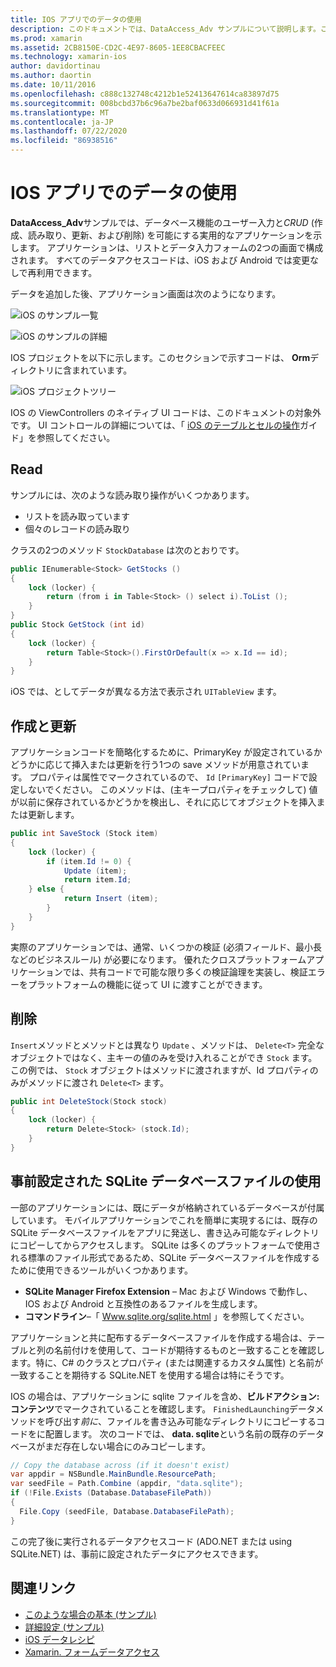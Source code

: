 ```yaml
---
title: IOS アプリでのデータの使用
description: このドキュメントでは、DataAccess_Adv サンプルについて説明します。このサンプルでは、Xamarin iOS アプリでユーザー入力を収集し、作成、読み取り、更新、削除 (CRUD) データベース操作を実行する方法を示します。
ms.prod: xamarin
ms.assetid: 2CB8150E-CD2C-4E97-8605-1EE8CBACFEEC
ms.technology: xamarin-ios
author: davidortinau
ms.author: daortin
ms.date: 10/11/2016
ms.openlocfilehash: c888c132748c4212b1e52413647614ca83897d75
ms.sourcegitcommit: 008bcbd37b6c96a7be2baf0633d066931d41f61a
ms.translationtype: MT
ms.contentlocale: ja-JP
ms.lasthandoff: 07/22/2020
ms.locfileid: "86938516"
---
```

# <a name="using-data-in-an-ios-app"></a>IOS アプリでのデータの使用

**DataAccess_Adv**サンプルでは、データベース機能のユーザー入力と*CRUD* (作成、読み取り、更新、および削除) を可能にする実用的なアプリケーションを示します。 アプリケーションは、リストとデータ入力フォームの2つの画面で構成されます。 すべてのデータアクセスコードは、iOS および Android では変更なしで再利用できます。

データを追加した後、アプリケーション画面は次のようになります。

 ![iOS のサンプル一覧](using-data-in-an-app-images/image9.png)

 ![iOS のサンプルの詳細](using-data-in-an-app-images/image10.png)

IOS プロジェクトを以下に示します。このセクションで示すコードは、 **Orm**ディレクトリに含まれています。

 ![iOS プロジェクトツリー](using-data-in-an-app-images/image13.png)

IOS の ViewControllers のネイティブ UI コードは、このドキュメントの対象外です。
UI コントロールの詳細については、「 [iOS のテーブルとセルの操作](~/ios/user-interface/controls/tables/index.md)ガイド」を参照してください。

## <a name="read"></a>Read

サンプルには、次のような読み取り操作がいくつかあります。

- リストを読み取っています
- 個々のレコードの読み取り

クラスの2つのメソッド `StockDatabase` は次のとおりです。

```csharp
public IEnumerable<Stock> GetStocks ()
{
    lock (locker) {
        return (from i in Table<Stock> () select i).ToList ();
    }
}
public Stock GetStock (int id)
{
    lock (locker) {
        return Table<Stock>().FirstOrDefault(x => x.Id == id);
    }
}
```

iOS では、としてデータが異なる方法で表示され `UITableView` ます。

## <a name="create-and-update"></a>作成と更新

アプリケーションコードを簡略化するために、PrimaryKey が設定されているかどうかに応じて挿入または更新を行う1つの save メソッドが用意されています。 プロパティは属性でマークされているので、 `Id` `[PrimaryKey]` コードで設定しないでください。
このメソッドは、(主キープロパティをチェックして) 値が以前に保存されているかどうかを検出し、それに応じてオブジェクトを挿入または更新します。

```csharp
public int SaveStock (Stock item)
{
    lock (locker) {
        if (item.Id != 0) {
            Update (item);
            return item.Id;
    } else {
            return Insert (item);
        }
    }
}
```

実際のアプリケーションでは、通常、いくつかの検証 (必須フィールド、最小長などのビジネスルール) が必要になります。
優れたクロスプラットフォームアプリケーションでは、共有コードで可能な限り多くの検証論理を実装し、検証エラーをプラットフォームの機能に従って UI に渡すことができます。

## <a name="delete"></a>削除

`Insert`メソッドとメソッドとは異なり `Update` 、メソッドは、 `Delete<T>` 完全なオブジェクトではなく、主キーの値のみを受け入れることができ `Stock` ます。
この例では、 `Stock` オブジェクトはメソッドに渡されますが、Id プロパティのみがメソッドに渡され `Delete<T>` ます。

```csharp
public int DeleteStock(Stock stock)
{
    lock (locker) {
        return Delete<Stock> (stock.Id);
    }
}
```

## <a name="using-a-pre-populated-sqlite-database-file"></a>事前設定された SQLite データベースファイルの使用

一部のアプリケーションには、既にデータが格納されているデータベースが付属しています。
モバイルアプリケーションでこれを簡単に実現するには、既存の SQLite データベースファイルをアプリに発送し、書き込み可能なディレクトリにコピーしてからアクセスします。 SQLite は多くのプラットフォームで使用される標準のファイル形式であるため、SQLite データベースファイルを作成するために使用できるツールがいくつかあります。

- **SQLite Manager Firefox Extension** – Mac および Windows で動作し、IOS および Android と互換性のあるファイルを生成します。
- **コマンドライン**–「 [Www.sqlite.org/sqlite.html](https://www.sqlite.org/sqlite.html) 」を参照してください。

アプリケーションと共に配布するデータベースファイルを作成する場合は、テーブルと列の名前付けを使用して、コードが期待するものと一致することを確認します。特に、C# のクラスとプロパティ (または関連するカスタム属性) と名前が一致することを期待する SQLite.NET を使用する場合は特にそうです。

IOS の場合は、アプリケーションに sqlite ファイルを含め、**ビルドアクション: コンテンツ**でマークされていることを確認します。 `FinishedLaunching`データメソッドを呼び出す*前に*、ファイルを書き込み可能なディレクトリにコピーするコードをに配置します。 次のコードでは、 **data. sqlite**という名前の既存のデータベースがまだ存在しない場合にのみコピーします。

```csharp
// Copy the database across (if it doesn't exist)
var appdir = NSBundle.MainBundle.ResourcePath;
var seedFile = Path.Combine (appdir, "data.sqlite");
if (!File.Exists (Database.DatabaseFilePath))
{
  File.Copy (seedFile, Database.DatabaseFilePath);
}
```

この完了後に実行されるデータアクセスコード (ADO.NET または using SQLite.NET) は、事前に設定されたデータにアクセスできます。

## <a name="related-links"></a>関連リンク

- [このような場合の基本 (サンプル)](https://github.com/xamarin/mobile-samples/tree/master/DataAccess/Basic)
- [詳細設定 (サンプル)](https://github.com/xamarin/mobile-samples/tree/master/DataAccess/Advanced)
- [iOS データレシピ](https://github.com/xamarin/recipes/tree/master/Recipes/ios/data/sqlite)
- [Xamarin. フォームデータアクセス](~/xamarin-forms/data-cloud/data/databases.md)
